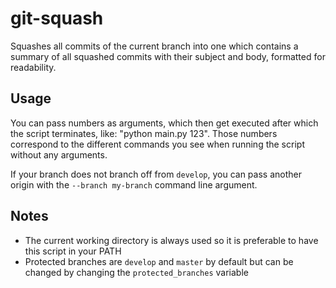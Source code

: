 # git-squash

Squashes all commits of the current branch into one which contains a summary of all squashed commits with their subject and body, formatted for readability.

## Usage

You can pass numbers as arguments, which then get executed after which the script terminates, like: "python main.py 123".
Those numbers correspond to the different commands you see when running the script without any arguments.

If your branch does not branch off from `develop`, you can pass another origin with the `--branch my-branch` command line argument.

## Notes

* The current working directory is always used so it is preferable to have this script in your PATH
* Protected branches are `develop` and `master` by default but can be changed by changing the `protected_branches` variable
